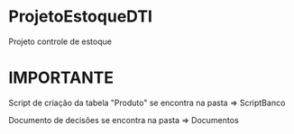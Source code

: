 # ProjetoEstoqueDTI
Projeto controle de estoque

# IMPORTANTE

Script de criação da tabela "Produto" se encontra na pasta => ScriptBanco

Documento de decisões se encontra na pasta => Documentos
